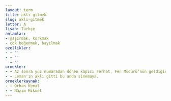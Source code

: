 ```yaml
---
layout: term
title: aklı gitmek
slug: akli-gitmek
letter: A
lisan: Türkçe
anlamlar:
- şaşırmak, korkmak
- çok beğenmek, bayılmak
ozellikler:
- - ''
- - ''
  - ''
ornekler:
- - Az sonra yüz numaradan dönen kapıcı Ferhat, Fen Müdürü’nün geldiğini oğlundan öğrenince aklı gitti.
- - Leman'ın aklı gitti bu anda sinemaya.
orneklerkaynak:
- - Orhan Kemal
- - Nâzım Hikmet
---
```


